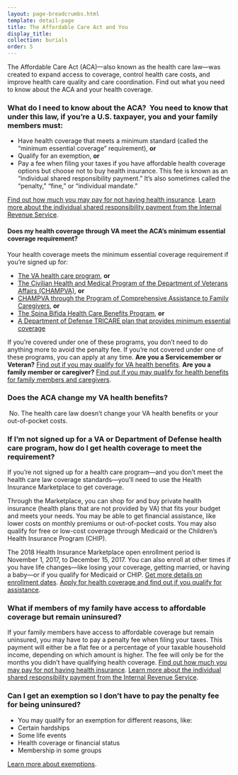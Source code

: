 ```yaml
---
layout: page-breadcrumbs.html
template: detail-page
title: The Affordable Care Act and You
display_title:
collection: burials
order: 5
---
```


<div class="va-introtext">

The Affordable Care Act (ACA)—also known as the health care law—was created to expand access to coverage, control health care costs, and improve health care quality and care coordination. Find out what you need to know about the ACA and your health coverage.

</div>

<div class="feature" markdown=“1”>

### What do I need to know about the ACA?  You need to know that under this law, if you’re a U.S. taxpayer, you and your family members must: 

- Have health coverage that meets a minimum standard (called the “minimum essential coverage” requirement), **or**  
- Qualify for an exemption, **or** 
- Pay a fee when filing your taxes if you have affordable health coverage options but choose not to buy health insurance. This fee is known as an “individual shared responsibility payment.” It’s also sometimes called the “penalty,” “fine,” or “individual mandate.”

[Find out how much you may pay for not having health insurance](https://www.healthcare.gov/fees/fee-for-not-being-covered/).
[Learn more about the individual shared responsibility payment from the Internal Revenue Service]( https://www.irs.gov/affordable-care-act/the-individual-shared-responsibility-payment-an-overview).

#### Does my health coverage through VA meet the ACA’s minimum essential coverage requirement? 
Your health coverage meets the minimum essential coverage requirement if you’re signed up for: 
- [The VA health care program](/healthcare/about-va-health-care/), **or** 
- [The Civilian Health and Medical Program of the Department of Veterans Affairs (CHAMPVA)](/healthcare/family-caregiver-benefits/champva/), **or** 
- [CHAMPVA through the Program of Comprehensive Assistance to Family Caregivers]( /healthcare/family-caregiver-benefits/family-caregiver-assistance/), **or** 
- [The Spina Bifida Health Care Benefits Program](https://www.va.gov/COMMUNITYCARE/programs/dependents/spinabifida/index.asp), **or**  
- [A Department of Defense TRICARE plan that provides minimum essential coverage](https://tricare.mil/About/MEC) 

If you’re covered under one of these programs, you don’t need to do anything more to avoid the penalty fee. If you’re not covered under one of these programs, you can apply at any time.
**Are you a Servicemember or Veteran?** [Find out if you may qualify for VA health benefits](/healthcare/eligibility/).
**Are you a family member or caregiver?** [Find out if you may qualify for health benefits for family members and caregivers](/healthcare/family-caregiver-benefits/).

</div>

### Does the ACA change my VA health benefits?
 No. The health care law doesn’t change your VA health benefits or your out-of-pocket costs. 

### If I’m not signed up for a VA or Department of Defense health care program, how do I get health coverage to meet the requirement?
If you’re not signed up for a health care program—and you don’t meet the health care law coverage standards—you’ll need to use the Health Insurance Marketplace to get coverage.

Through the Marketplace, you can shop for and buy private health insurance (health plans that are not provided by VA) that fits your budget and meets your needs. You may be able to get financial assistance, like lower costs on monthly premiums or out-of-pocket costs. You may also qualify for free or low-cost coverage through Medicaid or the Children’s Health Insurance Program (CHIP). 

The 2018 Health Insurance Marketplace open enrollment period is November 1, 2017, to December 15, 2017. You can also enroll at other times if you have life changes—like losing your coverage, getting married, or having a baby—or if you qualify for Medicaid or CHIP.
[Get more details on enrollment dates](https://www.healthcare.gov/quick-guide/dates-and-deadlines/).
[Apply for health coverage and find out if you qualify for assistance](https://www.healthcare.gov/).

### What if members of my family have access to affordable coverage but remain uninsured?

If your family members have access to affordable coverage but remain uninsured, you may have to pay a penalty fee when filing your taxes. This payment will either be a flat fee or a percentage of your taxable household income, depending on which amount is higher. The fee will only be for the months you didn’t have qualifying health coverage.
[Find out how much you may pay for not having health insurance](https://www.healthcare.gov/fees/fee-for-not-being-covered/).
[Learn more about the individual shared responsibility payment from the Internal Revenue Service]( https://www.irs.gov/affordable-care-act/the-individual-shared-responsibility-payment-an-overview).  

### Can I get an exemption so I don’t have to pay the penalty fee for being uninsured?
- You may qualify for an exemption for different reasons, like:
- Certain hardships
- Some life events
- Health coverage or financial status
- Membership in some groups

[Learn more about exemptions](https://www.healthcare.gov).
